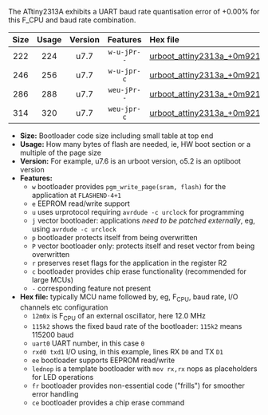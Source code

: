 The ATtiny2313A exhibits a UART baud rate quantisation error of +0.00% for this F_CPU and baud rate combination.

|Size|Usage|Version|Features|Hex file|
|:-:|:-:|:-:|:-:|:--|
|222|224|u7.7|`w-u-jPr--`|[urboot_attiny2313a_+0m9216x_+++7k2_uart0_rxd0_txd1_lednop.hex](https://raw.githubusercontent.com/stefanrueger/urboot.hex/main/mcus/attiny2313a/external_oscillator/fcpu_+0m9216x/br_+++7k2/urboot_attiny2313a_+0m9216x_+++7k2_uart0_rxd0_txd1_lednop.hex)|
|246|256|u7.7|`w-u-jpr-c`|[urboot_attiny2313a_+0m9216x_+++7k2_uart0_rxd0_txd1_lednop_fr_ce.hex](https://raw.githubusercontent.com/stefanrueger/urboot.hex/main/mcus/attiny2313a/external_oscillator/fcpu_+0m9216x/br_+++7k2/urboot_attiny2313a_+0m9216x_+++7k2_uart0_rxd0_txd1_lednop_fr_ce.hex)|
|286|288|u7.7|`weu-jPr--`|[urboot_attiny2313a_+0m9216x_+++7k2_uart0_rxd0_txd1_ee_lednop.hex](https://raw.githubusercontent.com/stefanrueger/urboot.hex/main/mcus/attiny2313a/external_oscillator/fcpu_+0m9216x/br_+++7k2/urboot_attiny2313a_+0m9216x_+++7k2_uart0_rxd0_txd1_ee_lednop.hex)|
|314|320|u7.7|`weu-jpr-c`|[urboot_attiny2313a_+0m9216x_+++7k2_uart0_rxd0_txd1_ee_lednop_fr_ce.hex](https://raw.githubusercontent.com/stefanrueger/urboot.hex/main/mcus/attiny2313a/external_oscillator/fcpu_+0m9216x/br_+++7k2/urboot_attiny2313a_+0m9216x_+++7k2_uart0_rxd0_txd1_ee_lednop_fr_ce.hex)|

- **Size:** Bootloader code size including small table at top end
- **Usage:** How many bytes of flash are needed, ie, HW boot section or a multiple of the page size
- **Version:** For example, u7.6 is an urboot version, o5.2 is an optiboot version
- **Features:**
  + `w` bootloader provides `pgm_write_page(sram, flash)` for the application at `FLASHEND-4+1`
  + `e` EEPROM read/write support
  + `u` uses urprotocol requiring `avrdude -c urclock` for programming
  + `j` vector bootloader: applications *need to be patched externally*, eg, using `avrdude -c urclock`
  + `p` bootloader protects itself from being overwritten
  + `P` vector bootloader only: protects itself and reset vector from being overwritten
  + `r` preserves reset flags for the application in the register R2
  + `c` bootloader provides chip erase functionality (recommended for large MCUs)
  + `-` corresponding feature not present
- **Hex file:** typically MCU name followed by, eg, F<sub>CPU</sub>, baud rate, I/O channels etc configuration
  + `12m0x` is F<sub>CPU</sub> of an external oscillator, here 12.0 MHz
  + `115k2` shows the fixed baud rate of the bootloader: `115k2` means 115200 baud
  + `uart0` UART number, in this case `0`
  + `rxd0 txd1` I/O using, in this example, lines RX `D0` and TX `D1`
  + `ee` bootloader supports EEPROM read/write
  + `lednop` is a template bootloader with `mov rx,rx` nops as placeholders for LED operations
  + `fr` bootloader provides non-essential code ("frills") for smoother error handling
  + `ce` bootloader provides a chip erase command
